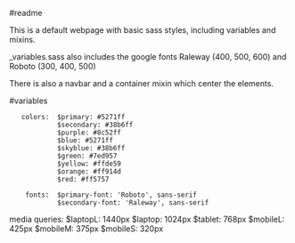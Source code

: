 #readme

This is a default webpage with basic sass styles, including variables and mixins.

_variables.sass also includes the google fonts Raleway (400, 500, 600) and Roboto (300, 400, 500)

There is also a navbar and a container mixin which center the elements.


#variables


       colors:  $primary: #5271ff
                $secondary: #38b6ff
                $purple: #8c52ff
                $blue: #5271ff
                $skyblue: #38b6ff
                $green: #7ed957
                $yellow: #ffde59
                $orange: #ff914d
                $red: #ff5757

        fonts:  $primary-font: 'Roboto', sans-serif
                $secondary-font: 'Raleway', sans-serif

media queries:  $laptopL: 1440px
                $laptop: 1024px
                $tablet: 768px
                $mobileL: 425px
                $mobileM: 375px
                $mobileS: 320px